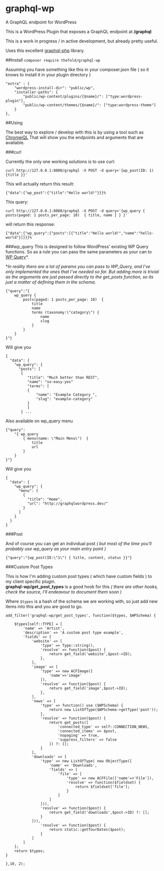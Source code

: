 # graphql-wp
A GraphQL endpoint for WordPress

This is a WordPress Plugin that exposes a GraphQL endpoint at **/graphql**

This is a work in progress / in active development, but already pretty useful.

Uses this excellent [graphql-php](https://github.com/webonyx/graphql-php) library.

##Install
`composer require thefold/graphql-wp`

Assuming you have something like this in your composer.json file ( so it knows to install it in your plugin directory )

    "extra" : {
        "wordpress-install-dir": "public/wp",
        "installer-paths": {
            "public/wp-content/plugins/{$name}/": ["type:wordpress-plugin"],
            "public/wp-content/themes/{$name}/": ["type:wordpress-theme"]
        }
    },


##Using

The best way to explore / develop with this is by using a tool such as [ChromeiQL](https://chrome.google.com/webstore/detail/chromeiql/fkkiamalmpiidkljmicmjfbieiclmeij) That will show you the endpoints and arguments that are available.

###curl

Currently the only one working solutions is to use curl:

`curl http://127.0.0.1:8080/graphql -X POST -d query='{wp_post(ID: 1) {title }}'`

This will actually return this result:

`{"data":{"wp_post":{"title":"Hello world!"}}}%`

This query:

`curl http://127.0.0.1:8080/graphql -X POST -d query='{wp_query { posts(paged: 1 posts_per_page: 10)  { title, name } } }' `

will return this response:

`{"data":{"wp_query":{"posts":[{"title":"Hello world!","name":"hello-world"}]}}}%`


###wp_query
This is designed to follow WordPress' existing WP Query functions.  So as a rule you can pass the same parameters as your can to [WP Query](https://codex.wordpress.org/Class_Reference/WP_Query)*.

**In reality there are a lot of params you can pass to WP_Query, and I've only implemented the ones that I've needed so far. But adding more is trivial as the arguments are just passed directly to the get_posts function, so its just a matter of defining them in the schema.*

    {"query":"{
    	wp_query {
    		posts(paged: 1 posts_per_page: 10)  {
    			title
    			name
    			terms (taxonomy:\"category\") {
    				name
    				slug
    			}
    		}
    	}
    }"}

Will give you

    {
      "data": {
        "wp_query": {
          "posts": [
           {
              "title": "Much better than REST",
              "name": "so-easy-yes"
              "terms": [
              {
	              "name": "Example Category ",
	              "slug": "example-category"
	          }
              ]
           } ...

Also available on wp_query menu

    {"query":
	    "{ wp_query
		    { menu(name: \"Main Menu\")  {
			    title
			    url
			}
		}
	}"}

Will give you

    {
      "data": {
        "wp_query": {
          "menu": [
            {
              "title": "Home",
              "url": "http://graphqlwordpress.dev/"
            }
          ]
        }
      }
    }

###Post

And of course you can get an individual post *( but most of the time you'll probably use wp_query as your main entry point )*

`{"query":"{wp_post(ID:\"1\") { title, content, status }}"}`

###Custom Post Types

This is how I'm adding custom post types ( which have custom fields ) to my client specific plugin.  
 **graphql-wp/get_post_types** is a good hook for this *( there are other hooks, check the source, I'll endeavour to document them soon  )*

Where `$types` is a hash of the schema we are working with, so just add new items into this and you are good to go.

    add_filter('graphql-wp/get_post_types', function($types, $WPSchema) {

        $types[self::TYPE] = [
            'name' => 'Artist',
            'description' => 'A custom post type example',
            'fields' => [
                'website' => [
                    'type' => Type::string(),
                    'resolve' => function($post) {
                        return get_field('website',$post->ID);
                    },
                ],
                'image' => [
                    'type' => new ACFImage([
                        'name'=>'image'
                    ]),
                    'resolve' => function($post) {
                        return get_field('image',$post->ID);
                    },
                ],
                'news' => [
                    'type' => function() use ($WPSchema) {
                        return new ListOfType($WPSchema->getType('post'));
                    },
                    'resolve' => function($post) {
                        return get_posts([
                            'connected_type' => self::CONNECTION_NEWS,
                            'connected_items' => $post,
                            'nopaging' => true,
                            'suppress_filters' => false
                        ]) ?: [];
                    }
                ],
                'downloads' => [
                    'type' => new ListOfType( new ObjectType([
                        'name' => 'Downloads',
                        'fields' => [
                            'file' => [
                                'type' => new ACFFile(['name'=>'File']),
                                'resolve' => function($fieldset) {
                                    return $fieldset['file'];
                                }
                            ]
                        ]
                    ])),
                    'resolve' => function($post) {
                        return get_field('downloads',$post->ID) ?: [];
                    }
                ])),
                    'resolve' => function($post) {
                        return static::getTourDates($post);
                    }
                ]
            ]
        ];
        return $types;
    }

    },10, 2);
